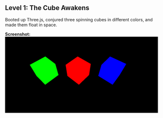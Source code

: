

## Level 1: The Cube Awakens
Booted up Three.js, conjured three spinning cubes in different colors, and made them float in space.

**Screenshot:**
![Three Cubes](./threejs1.png)

